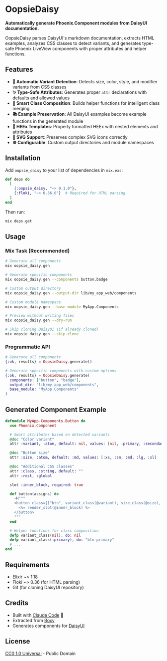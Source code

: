 # OopsieDaisy

**Automatically generate Phoenix.Component modules from DaisyUI documentation.**

OopsieDaisy parses DaisyUI's markdown documentation, extracts HTML examples, analyzes CSS classes to detect variants, and generates type-safe Phoenix LiveView components with proper attributes and helper functions.

## Features

- **🤖 Automatic Variant Detection**: Detects size, color, style, and modifier variants from CSS classes
- **✨ Type-Safe Attributes**: Generates proper `attr` declarations with defaults and allowed values
- **🎨 Smart Class Composition**: Builds helper functions for intelligent class merging
- **📚 Example Preservation**: All DaisyUI examples become example functions in the generated module
- **🔧 HEEx Templates**: Properly formatted HEEx with nested elements and attributes
- **🎯 SVG Support**: Preserves complex SVG icons correctly
- **⚙️ Configurable**: Custom output directories and module namespaces

## Installation

Add `oopsie_daisy` to your list of dependencies in `mix.exs`:

```elixir
def deps do
  [
    {:oopsie_daisy, "~> 0.1.0"},
    {:floki, "~> 0.36.0"}  # Required for HTML parsing
  ]
end
```

Then run:

```bash
mix deps.get
```

## Usage

### Mix Task (Recommended)

```bash
# Generate all components
mix oopsie_daisy.gen

# Generate specific components
mix oopsie_daisy.gen --components button,badge

# Custom output directory
mix oopsie_daisy.gen --output-dir lib/my_app_web/components

# Custom module namespace
mix oopsie_daisy.gen --base-module MyApp.Components

# Preview without writing files
mix oopsie_daisy.gen --dry-run

# Skip cloning DaisyUI (if already cloned)
mix oopsie_daisy.gen --skip-clone
```

### Programmatic API

```elixir
# Generate all components
{:ok, results} = OopsieDaisy.generate()

# Generate specific components with custom options
{:ok, results} = OopsieDaisy.generate(
  components: ["button", "badge"],
  output_dir: "lib/my_app_web/components",
  base_module: "MyApp.Components"
)
```

## Generated Component Example

```elixir
defmodule MyApp.Components.Button do
  use Phoenix.Component

  # Smart attributes based on detected variants
  @doc "Color variant"
  attr :variant, :atom, default: nil, values: [nil, :primary, :secondary, ...]

  @doc "Button size"
  attr :size, :atom, default: :md, values: [:xs, :sm, :md, :lg, :xl]

  @doc "Additional CSS classes"
  attr :class, :string, default: ""
  attr :rest, :global

  slot :inner_block, required: true

  def button(assigns) do
    ~H"""
    <button class={["btn", variant_class(@variant), size_class(@size), @class]} {@rest}>
      <%= render_slot(@inner_block) %>
    </button>
    """
  end

  # Helper functions for class composition
  defp variant_class(nil), do: nil
  defp variant_class(:primary), do: "btn-primary"
  # ...
end
```

## Requirements

- Elixir ~> 1.18
- Floki ~> 0.36 (for HTML parsing)
- Git (for cloning DaisyUI repository)

## Credits

- Built with [Claude Code](https://claude.com/claude-code) 🤖
- Extracted from [Boxy](https://github.com/MikeNotThePope/boxy)
- Generates components for [DaisyUI](https://daisyui.com/)

## License

[CC0 1.0 Universal](https://creativecommons.org/public-domain/cc0/) - Public Domain

